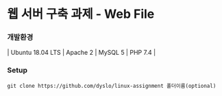 # 웹 서버 구축 과제 - Web File

### 개발환경

| Ubuntu 18.04 LTS | Apache 2 | MySQL 5 | PHP 7.4 |

### Setup

```
git clone https://github.com/dyslo/linux-assignment 폴더이름(optional)
```
